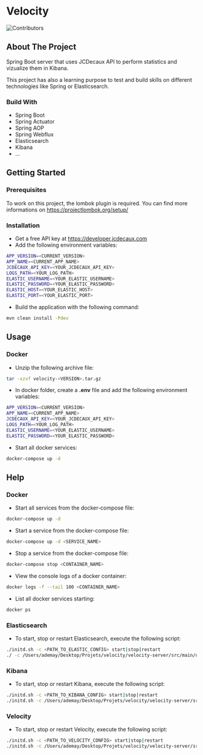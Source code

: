 # Velocity

![Contributors](https://img.shields.io/badge/contributors-Alexis%20DEMAY-blue.svg)

## About The Project

Spring Boot server that uses JCDecaux API to perform statistics and vizualize them in Kibana.

This project has also a learning purpose to test and build skills on different technologies like Spring or Elasticsearch.

### Build With

* Spring Boot
* Spring Actuator
* Spring AOP
* Spring Webflux
* Elasticsearch
* Kibana
* ...

## Getting Started

### Prerequisites

To work on this project, the lombok plugin is required. You can find more informations on <https://projectlombok.org/setup/>

### Installation

* Get a free API key at <https://developer.jcdecaux.com>
* Add the following environment variables:
```bash
APP_VERSION=<CURRENT_VERSION>
APP_NAME=<CURRENT_APP_NAME>
JCDECAUX_API_KEY=<YOUR_JCDECAUX_API_KEY>
LOGS_PATH=<YOUR_LOG_PATH>
ELASTIC_USERNAME=<YOUR_ELASTIC_USERNAME>
ELASTIC_PASSWORD=<YOUR_ELASTIC_PASSWORD>
ELASTIC_HOST=<YOUR_ELASTIC_HOST>
ELASTIC_PORT=<YOUR_ELASTIC_PORT>
```
* Build the application with the following command:
```bash
mvn clean install -Pdev 
```

## Usage

### Docker

* Unzip the following archive file:

```bash
tar -xzvf velocity-<VERSION>.tar.gz
```

* In docker folder, create a __.env__ file and add the following environment variables:
```bash
APP_VERSION=<CURRENT_VERSION>
APP_NAME=<CURRENT_APP_NAME>
JCDECAUX_API_KEY=<YOUR_JCDECAUX_API_KEY>
LOGS_PATH=<YOUR_LOG_PATH>
ELASTIC_USERNAME=<YOUR_ELASTIC_USERNAME>
ELASTIC_PASSWORD=<YOUR_ELASTIC_PASSWORD>
```

* Start all docker services:
```bash
docker-compose up -d
```

## Help

### Docker

* Start all services from the docker-compose file:
```bash
docker-compose up -d
```

* Start a service from the docker-compose file:
```bash
docker-compose up -d <SERVICE_NAME>
```

* Stop a service from the docker-compose file:
```bash
docker-compose stop <CONTAINER_NAME>
```

* View the console logs of a docker container:
```bash
docker logs -f --tail 100 <CONTAINER_NAME>
```

* List all docker services starting:
```bash
docker ps
```

### Elasticsearch

* To start, stop or restart Elasticsearch, execute the following script:
```bash
./initd.sh -c <PATH_TO_ELASTIC_CONFIG> start|stop|restart
./ -c /Users/ademay/Desktop/Projets/velocity/velocity-server/src/main/deploy/elasticsearch/elastic_dev_config start
```

### Kibana

* To start, stop or restart Kibana, execute the following script:
```bash
./initd.sh -c <PATH_TO_KIBANA_CONFIG> start|stop|restart
./initd.sh -c /Users/ademay/Desktop/Projets/velocity/velocity-server/src/main/deploy/kibana/kibana_dev_config start
```

### Velocity

* To start, stop or restart Velocity, execute the following script:
```bash
./initd.sh -c <PATH_TO_VELOCITY_CONFIG> start|stop|restart
./initd.sh -c /Users/ademay/Desktop/Projets/velocity/velocity-server/src/main/deploy/elasticsearch/velocity_dev_config start
```